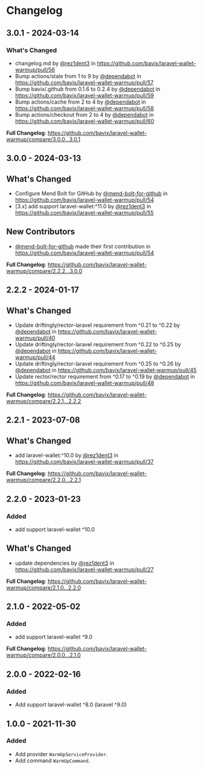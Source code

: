 # Changelog

## 3.0.1 - 2024-03-14

### What's Changed

* changelog.md by [@rez1dent3](https://github.com/rez1dent3) in https://github.com/bavix/laravel-wallet-warmup/pull/56
* Bump actions/stale from 1 to 9 by [@dependabot](https://github.com/dependabot) in https://github.com/bavix/laravel-wallet-warmup/pull/57
* Bump bavix/.github from 0.1.6 to 0.2.4 by [@dependabot](https://github.com/dependabot) in https://github.com/bavix/laravel-wallet-warmup/pull/59
* Bump actions/cache from 2 to 4 by [@dependabot](https://github.com/dependabot) in https://github.com/bavix/laravel-wallet-warmup/pull/58
* Bump actions/checkout from 2 to 4 by [@dependabot](https://github.com/dependabot) in https://github.com/bavix/laravel-wallet-warmup/pull/60

**Full Changelog**: https://github.com/bavix/laravel-wallet-warmup/compare/3.0.0...3.0.1

## 3.0.0 - 2024-03-13

## What's Changed

* Configure Mend Bolt for GitHub by [@mend-bolt-for-github](https://github.com/mend-bolt-for-github) in https://github.com/bavix/laravel-wallet-warmup/pull/54
* [3.x] add support laravel-wallet:^11.0 by [@rez1dent3](https://github.com/rez1dent3) in https://github.com/bavix/laravel-wallet-warmup/pull/55

## New Contributors

* [@mend-bolt-for-github](https://github.com/mend-bolt-for-github) made their first contribution in https://github.com/bavix/laravel-wallet-warmup/pull/54

**Full Changelog**: https://github.com/bavix/laravel-wallet-warmup/compare/2.2.2...3.0.0

## 2.2.2 - 2024-01-17

## What's Changed

* Update driftingly/rector-laravel requirement from ^0.21 to ^0.22 by [@dependabot](https://github.com/dependabot) in https://github.com/bavix/laravel-wallet-warmup/pull/40
* Update driftingly/rector-laravel requirement from ^0.22 to ^0.25 by [@dependabot](https://github.com/dependabot) in https://github.com/bavix/laravel-wallet-warmup/pull/44
* Update driftingly/rector-laravel requirement from ^0.25 to ^0.26 by [@dependabot](https://github.com/dependabot) in https://github.com/bavix/laravel-wallet-warmup/pull/45
* Update rector/rector requirement from ^0.17 to ^0.19 by [@dependabot](https://github.com/dependabot) in https://github.com/bavix/laravel-wallet-warmup/pull/48

**Full Changelog**: https://github.com/bavix/laravel-wallet-warmup/compare/2.2.1...2.2.2

## 2.2.1 - 2023-07-08

## What's Changed

* add laravel-wallet:^10.0 by [@rez1dent3](https://github.com/rez1dent3) in https://github.com/bavix/laravel-wallet-warmup/pull/37

**Full Changelog**: https://github.com/bavix/laravel-wallet-warmup/compare/2.2.0...2.2.1

## 2.2.0 - 2023-01-23

### Added

- add support laravel-wallet ^10.0

## What's Changed

* update dependencies by [@rez1dent3](https://github.com/rez1dent3) in https://github.com/bavix/laravel-wallet-warmup/pull/27

**Full Changelog**: https://github.com/bavix/laravel-wallet-warmup/compare/2.1.0...2.2.0

## 2.1.0 - 2022-05-02

### Added

- add support laravel-wallet ^9.0

**Full Changelog**: https://github.com/bavix/laravel-wallet-warmup/compare/2.0.0...2.1.0

## 2.0.0 - 2022-02-16

### Added

- Add support laravel-wallet ^8.0 (laravel ^9.0)

## 1.0.0 - 2021-11-30

### Added

- Add provider `WarmUpServiceProvider`.
- Add command `WarmUpCommand`.
